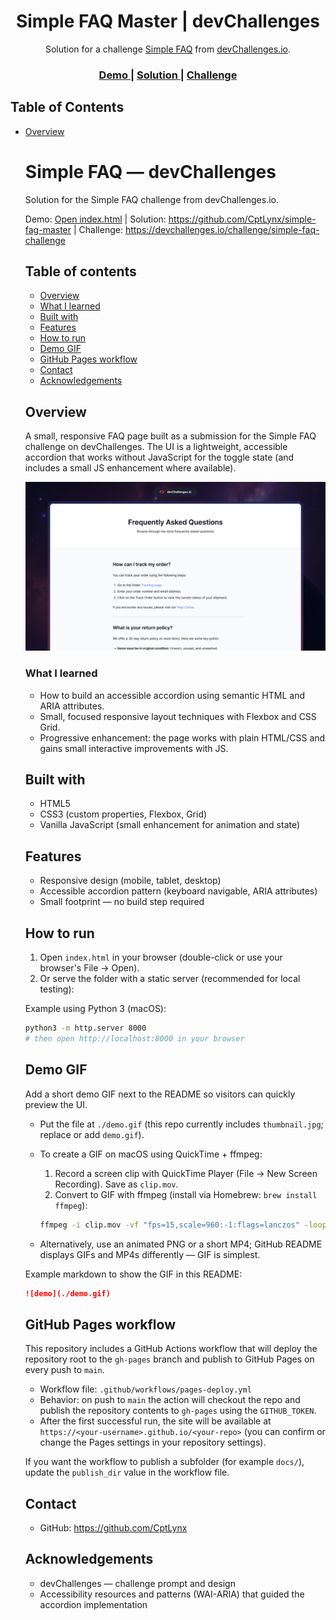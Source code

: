<!-- Please update value in the {}  -->

<h1 align="center">Simple FAQ Master | devChallenges</h1>

<div align="center">
   Solution for a challenge <a href="https://devchallenges.io/challenge/simple-faq-challenge" target="_blank">Simple FAQ</a> from <a href="http://devchallenges.io" target="_blank">devChallenges.io</a>.
</div>

<div align="center">
  <h3>
    <a href="https://cptlynx.github.io/simple-fag-master/">
      Demo
    </a>
    <span> | </span>
    <a href="https://github.com/CptLynx/simple-fag-master">
      Solution
    </a>
    <span> | </span>
    <a href="https://devchallenges.io/challenge/simple-faq-challenge">
      Challenge
    </a>
  </h3>
</div>

<!-- TABLE OF CONTENTS -->

## Table of Contents

- [Overview](#overview)
  <!-- README for the Simple FAQ challenge submission -->

  # Simple FAQ — devChallenges

  Solution for the Simple FAQ challenge from devChallenges.io.

  Demo: [Open index.html](./index.html)  |  Solution: https://github.com/CptLynx/simple-fag-master  |  Challenge: https://devchallenges.io/challenge/simple-faq-challenge

  ## Table of contents

  - [Overview](#overview)
  - [What I learned](#what-i-learned)
  - [Built with](#built-with)
  - [Features](#features)
  - [How to run](#how-to-run)
  - [Demo GIF](#demo-gif)
  - [GitHub Pages workflow](#github-pages-workflow)
  - [Contact](#contact)
  - [Acknowledgements](#acknowledgements)

  ## Overview

  A small, responsive FAQ page built as a submission for the Simple FAQ challenge on devChallenges. The UI is a lightweight, accessible accordion that works without JavaScript for the toggle state (and includes a small JS enhancement where available).

  ![thumbnail](./thumbnail.jpg)

  ### What I learned

  - How to build an accessible accordion using semantic HTML and ARIA attributes.
  - Small, focused responsive layout techniques with Flexbox and CSS Grid.
  - Progressive enhancement: the page works with plain HTML/CSS and gains small interactive improvements with JS.

  ## Built with

  - HTML5
  - CSS3 (custom properties, Flexbox, Grid)
  - Vanilla JavaScript (small enhancement for animation and state)

  ## Features

  - Responsive design (mobile, tablet, desktop)
  - Accessible accordion pattern (keyboard navigable, ARIA attributes)
  - Small footprint — no build step required

  ## How to run

  1. Open `index.html` in your browser (double-click or use your browser's File -> Open).
  2. Or serve the folder with a static server (recommended for local testing):

    Example using Python 3 (macOS):

    ```bash
    python3 -m http.server 8000
    # then open http://localhost:8000 in your browser
    ```

  ## Demo GIF

  Add a short demo GIF next to the README so visitors can quickly preview the UI.

  - Put the file at `./demo.gif` (this repo currently includes `thumbnail.jpg`; replace or add `demo.gif`).
  - To create a GIF on macOS using QuickTime + ffmpeg:

    1. Record a screen clip with QuickTime Player (File → New Screen Recording). Save as `clip.mov`.
    2. Convert to GIF with ffmpeg (install via Homebrew: `brew install ffmpeg`):

      ```bash
      ffmpeg -i clip.mov -vf "fps=15,scale=960:-1:flags=lanczos" -loop 0 demo.gif
      ```

  - Alternatively, use an animated PNG or a short MP4; GitHub README displays GIFs and MP4s differently — GIF is simplest.

  Example markdown to show the GIF in this README:

  ```markdown
  ![demo](./demo.gif)
  ```

  ## GitHub Pages workflow

  This repository includes a GitHub Actions workflow that will deploy the repository root to the `gh-pages` branch and publish to GitHub Pages on every push to `main`.

  - Workflow file: `.github/workflows/pages-deploy.yml`
  - Behavior: on push to `main` the action will checkout the repo and publish the repository contents to `gh-pages` using the `GITHUB_TOKEN`.
  - After the first successful run, the site will be available at `https://<your-username>.github.io/<your-repo>` (you can confirm or change the Pages settings in your repository settings).

  If you want the workflow to publish a subfolder (for example `docs/`), update the `publish_dir` value in the workflow file.

  ## Contact

  - GitHub: https://github.com/CptLynx

  ## Acknowledgements

  - devChallenges — challenge prompt and design
  - Accessibility resources and patterns (WAI-ARIA) that guided the accordion implementation

